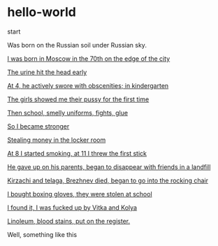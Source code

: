 # hello-world
start

  <p>
Was born on the Russian soil under Russian sky.
  </p>


<a href="https://genius.com/Krovostok-biography-lyrics">I was born in Moscow in the 70th on the edge of the city
  <p>The urine hit the head early</p>
  <p>At 4, he actively swore with obscenities; in kindergarten</p>
  <p>The girls showed me their pussy for the first time</p>
  <p>Then school, smelly uniforms, fights, glue</p>
  <p>So I became stronger</p>
  <p>Stealing money in the locker room</p>
  <p>At 8 I started smoking, at 11 I threw the first stick</p>
  <p>He gave up on his parents, began to disappear with friends in a landfill</p>
  <p>Kirzachi and telaga, Brezhnev died, began to go into the rocking chair</p>
  <p>I bought boxing gloves, they were stolen at school</p>
  <p>I found it, I was fucked up by Vitka and Kolya</p>
  <p>Linoleum, blood stains, put on the register.</p> </a>
  
Well, something like this 
